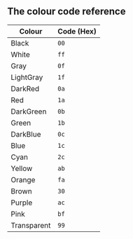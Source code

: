 ## The colour code reference

| Colour | Code (Hex) |
| --     | --         |
| Black  | `00`       |
| White  | `ff`       |
| Gray | `0f` |
| LightGray | `1f` |
| DarkRed | `0a` |
| Red | `1a` |
| DarkGreen   | `0b`       |
| Green   | `1b`       |
| DarkBlue   | `0c`       |
| Blue   | `1c`       |
| Cyan | `2c` |
| Yellow | `ab` |
| Orange | `fa` |
| Brown | `30` |
| Purple | `ac` |
| Pink | `bf` |
| Transparent | `99` |